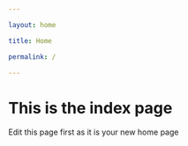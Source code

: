 ```yaml
---

layout: home

title: Home

permalink: /

---
```

# This is the index page

Edit this page first as it is your new home page